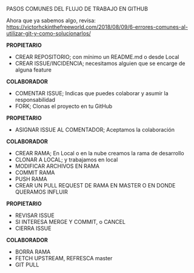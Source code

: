 PASOS COMUNES DEL FLUJO DE TRABAJO EN GITHUB

Ahora que ya sabemos algo, revisa: https://victorhckinthefreeworld.com/2018/08/09/6-errores-comunes-al-utilizar-git-y-como-solucionarlos/


**PROPIETARIO**
- CREAR REPOSITORIO; con mínimo un README.md o desde Local
- CREAR ISSUE/INCIDENCIA; necesitamos alguien que se encarge de alguna feature  

**COLABORADOR**  
- COMENTAR ISSUE; Indicas que puedes colaborar y asumir la responsabilidad
- FORK; Clonas el proyecto en tu GitHub  

**PROPIETARIO**  
- ASIGNAR ISSUE AL COMENTADOR; Aceptamos la colaboración

**COLABORADOR**  
- CREAR RAMA; En Local o en la nube creamos la rama de desarrollo
- CLONAR A LOCAL; y trabajamos en local
- MODIFICAR ARCHIVOS EN RAMA
- COMMIT RAMA
- PUSH RAMA
- CREAR UN PULL REQUEST DE RAMA EN MASTER O EN DONDE QUERAMOS INFLUIR

**PROPIETARIO**  
- REVISAR ISSUE
- SI INTERESA MERGE Y COMMIT, o CANCEL
- CIERRA ISSUE

**COLABORADOR**  
- BORRA RAMA
- FETCH UPSTREAM, REFRESCA master
- GIT PULL


